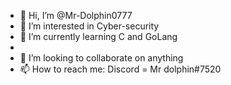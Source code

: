 - 👋 Hi, I’m @Mr-Dolphin0777
- 👀 I’m interested in Cyber-security
- 🌱 I’m currently learning C and GoLang
-
- 💞️ I’m looking to collaborate on anything
- 📫 How to reach me: Discord = Mr dolphin#7520

<!---
Mr-Dolphin0777/Mr-Dolphin0777 is a ✨ special ✨ repository because its `README.md` (this file) appears on your GitHub profile.
You can click the Preview link to take a look at your changes.
--->
